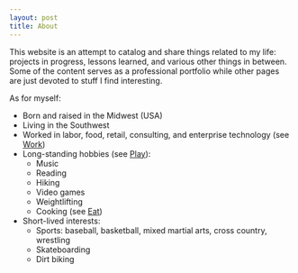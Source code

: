 ```yaml
---
layout: post
title: About
---
```


This website is an attempt to catalog and share things related to my life: projects in progress, lessons learned, and various other things in between. Some of the content serves as a professional portfolio while other pages are just devoted to stuff I find interesting.

As for myself:

- Born and raised in the Midwest (USA)
- Living in the Southwest
- Worked in labor, food, retail, consulting, and enterprise technology (see [Work](./_posts/2024-03-17-work.md))
- Long-standing hobbies (see [Play](./_posts/2024-03-17-play.md)):
  - Music
  - Reading
  - Hiking
  - Video games
  - Weightlifting
  - Cooking (see [Eat](./_posts/2024-03-17-eat.md))
- Short-lived interests:
  - Sports: baseball, basketball, mixed martial arts, cross country, wrestling
  - Skateboarding
  - Dirt biking
